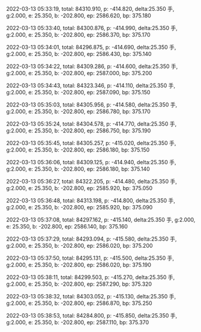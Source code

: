 2022-03-13 05:33:19, total: 84310.910, p: -414.820, delta:25.350 手, g:2.000, e: 25.350, b: -202.800, ep: 2586.620, bp: 375.180

2022-03-13 05:33:40, total: 84300.876, p: -414.990, delta:25.350 手, g:2.000, e: 25.350, b: -202.800, ep: 2586.370, bp: 375.170

2022-03-13 05:34:01, total: 84296.875, p: -414.690, delta:25.350 手, g:2.000, e: 25.350, b: -202.800, ep: 2586.430, bp: 375.140

2022-03-13 05:34:22, total: 84309.286, p: -414.600, delta:25.350 手, g:2.000, e: 25.350, b: -202.800, ep: 2587.000, bp: 375.200

2022-03-13 05:34:43, total: 84323.346, p: -414.110, delta:25.350 手, g:2.000, e: 25.350, b: -202.800, ep: 2587.090, bp: 375.150

2022-03-13 05:35:03, total: 84305.956, p: -414.580, delta:25.350 手, g:2.000, e: 25.350, b: -202.800, ep: 2586.780, bp: 375.170

2022-03-13 05:35:24, total: 84304.578, p: -414.770, delta:25.350 手, g:2.000, e: 25.350, b: -202.800, ep: 2586.750, bp: 375.190

2022-03-13 05:35:45, total: 84305.257, p: -415.020, delta:25.350 手, g:2.000, e: 25.350, b: -202.800, ep: 2586.180, bp: 375.150

2022-03-13 05:36:06, total: 84309.125, p: -414.940, delta:25.350 手, g:2.000, e: 25.350, b: -202.800, ep: 2586.180, bp: 375.140

2022-03-13 05:36:27, total: 84322.205, p: -414.480, delta:25.350 手, g:2.000, e: 25.350, b: -202.800, ep: 2585.920, bp: 375.050

2022-03-13 05:36:48, total: 84313.198, p: -414.800, delta:25.350 手, g:2.000, e: 25.350, b: -202.800, ep: 2585.920, bp: 375.090

2022-03-13 05:37:08, total: 84297.162, p: -415.140, delta:25.350 手, g:2.000, e: 25.350, b: -202.800, ep: 2586.140, bp: 375.160

2022-03-13 05:37:29, total: 84293.094, p: -415.580, delta:25.350 手, g:2.000, e: 25.350, b: -202.800, ep: 2586.020, bp: 375.200

2022-03-13 05:37:50, total: 84295.131, p: -415.500, delta:25.350 手, g:2.000, e: 25.350, b: -202.800, ep: 2586.020, bp: 375.190

2022-03-13 05:38:11, total: 84299.503, p: -415.270, delta:25.350 手, g:2.000, e: 25.350, b: -202.800, ep: 2587.290, bp: 375.320

2022-03-13 05:38:32, total: 84303.052, p: -415.130, delta:25.350 手, g:2.000, e: 25.350, b: -202.800, ep: 2586.870, bp: 375.250

2022-03-13 05:38:53, total: 84284.800, p: -415.850, delta:25.350 手, g:2.000, e: 25.350, b: -202.800, ep: 2587.110, bp: 375.370